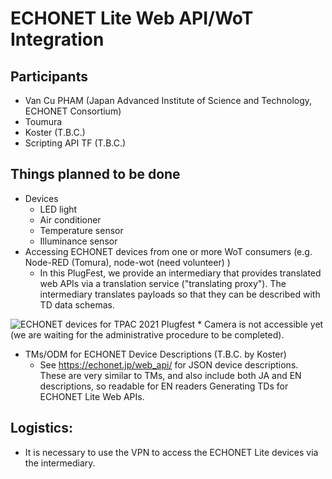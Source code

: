 # ECHONET Lite Web API/WoT Integration

## Participants
* Van Cu PHAM (Japan Advanced Institute of Science and Technology, ECHONET Consortium)
* Toumura
* Koster (T.B.C.)
* Scripting API TF (T.B.C.)

## Things planned to be done
* Devices
    * LED light
    * Air conditioner
    * Temperature sensor
    * Illuminance sensor
* Accessing ECHONET devices from one or more WoT consumers (e.g. Node-RED (Tomura), node-wot (need volunteer) )
  * In this PlugFest, we provide an intermediary that provides translated web APIs via a translation service ("translating proxy"). The intermediary translates payloads so that they can be described with TD data schemas.
 <img src="20210917_Plugfest_ECHONETControllerUpdated.png" alt="ECHONET devices for TPAC 2021 Plugfest" />
* Camera is not accessible yet (we are waiting for the administrative procedure to be completed).


* TMs/ODM for ECHONET Device Descriptions (T.B.C. by Koster)
  * See https://echonet.jp/web_api/ for JSON device descriptions. These are very similar to TMs, and also include both JA and EN descriptions, so readable for EN readers
Generating TDs for ECHONET Lite Web APIs.

## Logistics:
* It is necessary to use the VPN to access the ECHONET Lite devices via the intermediary.
